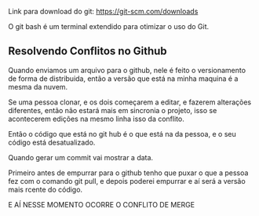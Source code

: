 Link para download do git: https://git-scm.com/downloads

O git bash é um terminal extendido para otimizar o uso do Git.

## Resolvendo Conflitos no Github

Quando enviamos um arquivo para o github, nele é feito o versionamento de forma de distribuida, então a versão que está na minha maquina é a mesma da nuvem.

Se uma pessoa clonar, e os dois começarem a editar, e fazerem alterações diferentes, então não estará mais em sincronia o projeto, isso se acontecerem edições na mesmo linha isso da conflito.

Então o código que está no git hub é o que está na da pessoa, e o seu código está desatualizado.

Quando gerar um commit vai mostrar a data.

Primeiro antes de empurrar para o github tenho que puxar o que a pessoa fez com o comando git pull, e depois poderei empurrar e aí será a versão mais rcente do código.

E AÍ NESSE MOMENTO OCORRE O CONFLITO DE MERGE
